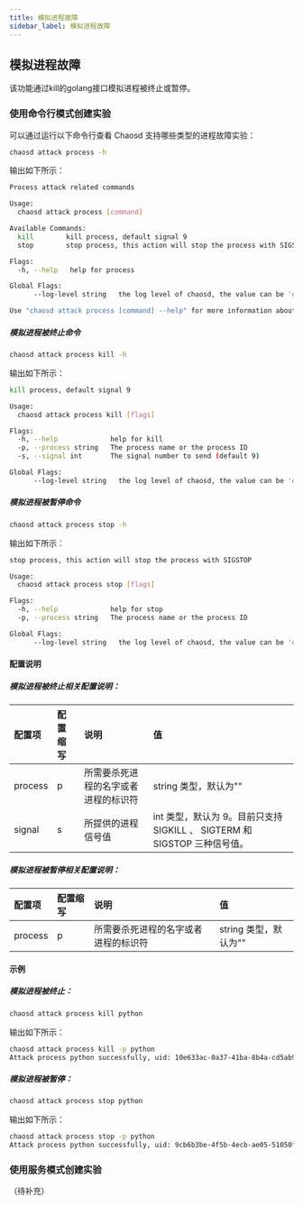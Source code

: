 ```yaml
---
title: 模拟进程故障
sidebar_label: 模拟进程故障
---
```


## 模拟进程故障

该功能通过kill的golang接口模拟进程被终止或暂停。

### 使用命令行模式创建实验

可以通过运行以下命令行查看 Chaosd 支持哪些类型的进程故障实验：

```bash
chaosd attack process -h
```

输出如下所示：

```bash
Process attack related commands

Usage:
  chaosd attack process [command]

Available Commands:
  kill        kill process, default signal 9
  stop        stop process, this action will stop the process with SIGSTOP

Flags:
  -h, --help   help for process

Global Flags:
      --log-level string   the log level of chaosd, the value can be 'debug', 'info', 'warn' and 'error'

Use "chaosd attack process [command] --help" for more information about a command.
```

##### 模拟进程被终止命令

```bash
chaosd attack process kill -h
```

输出如下所示：

```bash
kill process, default signal 9

Usage:
  chaosd attack process kill [flags]

Flags:
  -h, --help             help for kill
  -p, --process string   The process name or the process ID
  -s, --signal int       The signal number to send (default 9)

Global Flags:
      --log-level string   the log level of chaosd, the value can be 'debug', 'info', 'warn' and 'error'
```

##### 模拟进程被暂停命令

```bash
chaosd attack process stop -h
```

输出如下所示：

```bash
stop process, this action will stop the process with SIGSTOP

Usage:
  chaosd attack process stop [flags]

Flags:
  -h, --help             help for stop
  -p, --process string   The process name or the process ID

Global Flags:
      --log-level string   the log level of chaosd, the value can be 'debug', 'info', 'warn' and 'error'
```

#### 配置说明

##### 模拟进程被终止相关配置说明：

| 配置项  | 配置缩写 | 说明                                 | 值                                                           |
| :------ | :------- | :----------------------------------- | :----------------------------------------------------------- |
| process | p        | 所需要杀死进程的名字或者进程的标识符 | string 类型，默认为""                                        |
| signal  | s        | 所提供的进程信号值                   | int 类型，默认为 9。目前只支持 SIGKILL 、 SIGTERM 和 SIGSTOP 三种信号值。 |

##### 模拟进程被暂停相关配置说明：

| 配置项  | 配置缩写 | 说明                                 | 值                    |
| :------ | :------- | :----------------------------------- | :-------------------- |
| process | p        | 所需要杀死进程的名字或者进程的标识符 | string 类型，默认为"" |

#### 示例

##### 模拟进程被终止：

```bash
chaosd attack process kill python
```

输出如下所示：

```bash
chaosd attack process kill -p python
Attack process python successfully, uid: 10e633ac-0a37-41ba-8b4a-cd5ab92099f9
```

##### 模拟进程被暂停：

```bash
chaosd attack process stop python
```

输出如下所示：

```bash
chaosd attack process stop -p python
Attack process python successfully, uid: 9cb6b3be-4f5b-4ecb-ae05-51050fcd0010
```

### 使用服务模式创建实验

（待补充）
